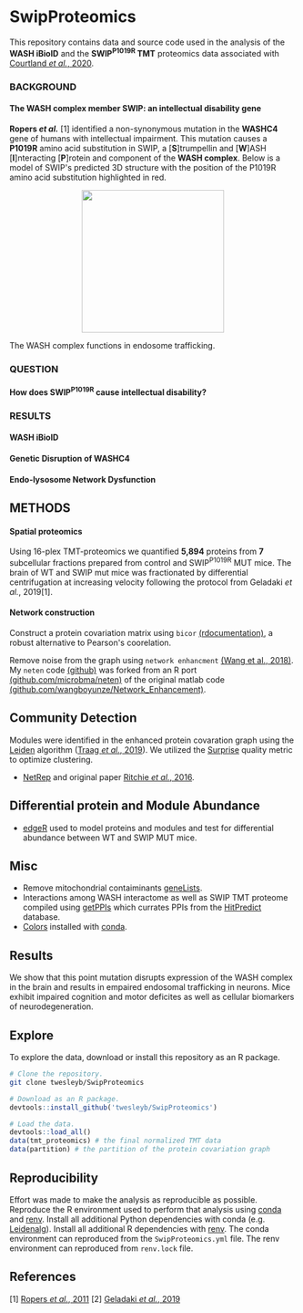 # SwipProteomics

This repository contains data and source code used in the analysis of the __WASH iBioID__
and the __SWIP<sup>P1019R</sup> TMT__ proteomics data associated with [Courtland _et al._, 2020](manuscript/nat-neuro/main/SWIP_paper_JC_v25.pdf).

### BACKGROUND
#### The WASH complex member SWIP: an intellectual disability gene
__Ropers _et al.___ [1] identified a non-synonymous mutation in the __WASHC4__ gene of
humans with intellectual impairment. This mutation causes a __P1019R__ amino acid substitution in SWIP,
a [__S__]trumpellin and [__W__]ASH [__I__]nteracting [__P__]rotein and component of the __WASH complex__.
Below is a model of SWIP's predicted 3D structure with the position of the P1019R amino acid substitution highlighted in red.

<p align="center">
  <img src="./models/Swip.gif" height="250" />
</p>

The WASH complex functions in endosome trafficking.

### QUESTION
#### How does SWIP<sup>P1019R</sup> cause intellectual disability?

### RESULTS
#### WASH iBioID

#### Genetic Disruption of WASHC4

#### Endo-lysosome Network Dysfunction

## METHODS
#### Spatial proteomics
Using 16-plex TMT-proteomics we quantified __5,894__ proteins from __7__ subcellular fractions prepared from control and SWIP<sup>P1019R</sup> MUT mice.
The brain of WT and SWIP mut mice was fractionated by differential
centrifugation at increasing velocity following the protocol from Geladaki _et al._, 2019[1].

#### Network construction
Construct a protein covariation matrix using `bicor` [(rdocumentation)](https://www.rdocumentation.org/packages/WGCNA/versions/1.69/topics/bicor),
a robust alternative to Pearson's coorelation.

Remove noise from the graph using `network enhancment` [(Wang et al., 2018)](refs/Wang_2018.pdf). 
My `neten` code [(github)](https://github.com/twesleyb/neten) was forked from an R port [(github.com/microbma/neten)](https://github.com/microbma/neten) 
of the original matlab code [(github.com/wangboyunze/Network_Enhancement)](https://github.com/wangboyunze/Network_Enhancement).

## Community Detection
Modules were identified in the enhanced protein covaration graph using the [Leiden](https://github.com/vtraag/leidenalg) algorithm
([Traag _et al._, 2019](refs/Traag_2019.pdf)). We utilized the [Surprise](refs/Traag_2015.pdf) quality metric to optimize clustering.

* [NetRep](https://cran.r-project.org/web/packages/NetRep/vignettes/NetRep.html) and original paper [Ritchie _et al._, 2016](refs/Ritchie_2016.pdf). 

## Differential protein and Module Abundance
* [edgeR](https://bioconductor.org/packages/release/bioc/html/edgeR.html) used
    to model proteins and modules and test for differential abundance between WT
    and SWIP MUT mice.

## Misc
* Remove mitochondrial contaiminants [geneLists](https://github.com/twesleyb/geneLists).
* Interactions among WASH interactome as well as SWIP TMT proteome compiled using [getPPIs](https://github.com/twesleyb/getPPIs) 
  which currates PPIs from the [HitPredict](http://www.hitpredict.org/) database.
* [Colors](https://github.com/kevinwuhoo/randomcolor-py) installed with [conda](https://anaconda.org/conda-forge/randomcolor).


## Results 
We show that this point mutation disrupts expression of the
WASH complex in the brain and results in empaired endosomal trafficking in
neurons. Mice exhibit impaired cognition and motor deficites as well as cellular 
biomarkers of neurodegeneration. 

## Explore
To explore the data, download or install this repository as an R package.

```Bash
# Clone the repository.
git clone twesleyb/SwipProteomics
```

```R
# Download as an R package.
devtools::install_github('twesleyb/SwipProteomics')
```

```R
# Load the data.
devtools::load_all()
data(tmt_proteomics) # the final normalized TMT data
data(partition) # the partition of the protein covariation graph
```

## Reproducibility 
Effort was made to make the analysis as reproducible as possible. Reproduce the
R environment used to perform that analysis using [conda](https://docs.anaconda.com/anaconda/install/) 
and [renv](https://anaconda.org/conda-forge/r-renv). 
Install all additional Python dependencies with conda (e.g. [Leidenalg](https://anaconda.org/conda-forge/leidenalg)). 
Install all additional R dependencies with [renv](https://github.com/rstudio/renv). 
The conda environment can reproduced from the `SwipProteomics.yml` file.
The renv environment can reproduced from `renv.lock` file.

## References
[1] [Ropers _et al._, 2011](refs/Ropers_2011.pdf)
[2] [Geladaki _et al._, 2019](refs/Geladaki_2019.pdf)
